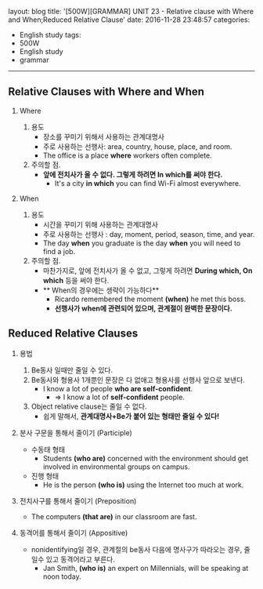 layout: blog
title: '[500W][GRAMMAR] UNIT 23 - Relative clause with Where and When;Reduced Relative Clause'
date: 2016-11-28 23:48:57
categories: 
- English study
tags:
- 500W
- English study
- grammar
---

## Relative Clauses with Where and When

1. Where
    1. 용도
        * 장소를 꾸미기 위해서 사용하는 관계대명사
        * 주로 사용하는 선행사: area, country, house, place, and room.
        * The office is a place **where** workers often complete.
    1. 주의할 점.
        * **앞에 전치사가 올 수 없다. 그렇게 하려면 In which를 써야 한다.**
            * It's a city **in which** you can find Wi-Fi almost everywhere.

2. When
    1. 용도
        * 시간을 꾸미기 위해 사용하는 관계대명사
        * 주로 사용하는 선행사 : day, moment, period, season, time, and year.
        * The day **when** you graduate is the day **when** you will need to find a job.
    1. 주의할 점.
        * 마찬가지로, 앞에 전치사가 올 수 없고, 그렇게 하려면 **During which, On which** 등을 써야 한다.
        * ** When의 경우에는 생략이 가능하다**
            * Ricardo remembered the moment **(when)** he met this boss.
            * **선행사가 when에 관련되어 있으며, 관계절이 완벽한 문장이다.**

## Reduced Relative Clauses

1. 용법
    1. Be동사 일때만 줄일 수 있다.
    1. Be동사와 형용사 1개뿐인 문장은 다 없애고 형용사를 선행사 앞으로 보낸다.
        * I know a lot of people **who are self-confident**.
            * => I know a lot of **self-confident** people.
    1. Object relative clause는 줄일 수 없다.
        * 쉽게 말해서, **관계대명사+Be가 붙어 있는 형태만 줄일 수 있다!**

1. 분사 구문을 통해서 줄이기 (Participle)
    * 수동태 형태
        * Students **(who are)** concerned with the environment should get involved in environmental groups on campus. 
    * 진행 형태
        * He is the person **(who is)** using the Internet too much at work.
     
2. 전치사구를 통해서 줄이기 (Preposition)
    * The computers **(that are)** in our classroom are fast.
    
3. 동격어를 통해서 줄이기 (Appositive)
    * nonidentifying일 경우, 관계절의 be동사 다음에 명사구가 따라오는 경우, 줄일수 있고 동격어라고 부른다.
        * Jan Smith, **(who is)** an expert on Millennials, will be speaking at noon today.

